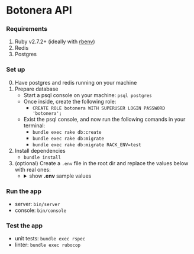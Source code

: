 

# Botonera API

### Requirements

1. Ruby v2.7.2+ (ideally with [rbenv](https://github.com/rbenv/rbenv))
2. Redis
3. Postgres

### Set up
0. Have postgres and redis running on your machine
1.  Prepare database
    * Start a psql console on your machine: `psql postgres`
    * Once inside, create the following role:
      * `CREATE ROLE botonera WITH SUPERUSER LOGIN PASSWORD 'botonera';`
    * Exist the psql console, and now run the following comands in your terminal:
      * `bundle exec rake db:create`
      * `bundle exec rake db:migrate`
      * `bundle exec rake db:migrate RACK_ENV=test`
2.  Install dependencies
     * `bundle install`
3. (optional) Create a `.env` file in the root dir and replace the values below with real ones:
    * <details>
        <summary>show <strong>.env</strong> sample values</summary>
      
          AWS_ACCESS_KEY_ID      = "aws-access-key-id"
          AWS_SECRET_ACCESS_KEY  = "aws-secret-access-key"
          AWS_REGION             = "aws-region"
          GOOGLE_CLIENT_ID       = "google-client-id"
          GOOGLE_CLIENT_SECRET   = "google-client-secret"
          GOOGLE_REDIRECT_URI    = "google-redirect-url"
          FACEBOOK_CLIENT_ID     = "facebook-client-id"
          FACEBOOK_CLIENT_SECRET = "facebook-client-secret"
          FACEBOOK_REDIRECT_URI  = "facebook-redirect-uri"
          FRONT_END_URL          = "front-end-url"
        
      </details>

### Run the app
* server: `bin/server`
* console: `bin/console`

### Test the app
* unit tests: `bundle exec rspec`
* linter: `bundle exec rubocop`